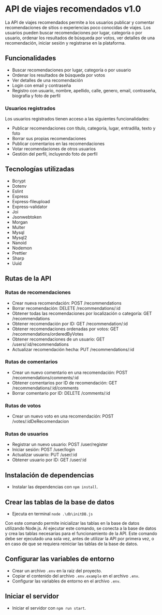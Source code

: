 # API de viajes recomendados v1.0

La API de viajes recomendados permite a los usuarios publicar y comentar recomendaciones de sitios o experiencias
poco conocidas de viajes. Los usuarios pueden buscar recomendaciones por lugar, categoría o por usuario, ordenar
los resultados de búsqueda por votos, ver detalles de una recomendación, iniciar sesión y registrarse en la plataforma.

## Funcionalidades

- Buscar recomendaciones por lugar, categoría o por usuario
- Ordenar los resultados de búsqueda por votos
- Ver detalles de una recomendación
- Login con email y contraseña
- Registro con usuario, nombre, apellido, calle, genero, email, contraseña, biografia y foto de perfil

### Usuarios registrados

Los usuarios registrados tienen acceso a las siguientes funcionalidades:

- Publicar recomendaciones con título, categoría, lugar, entradilla, texto y foto
- Borrar sus propias recomendaciones
- Publicar comentarios en las recomendaciones
- Votar recomendaciones de otros usuarios
- Gestión del perfil, incluyendo foto de perfil

## Tecnologías utilizadas

- Bcrypt
- Dotenv
- Eslint
- Express
- Express-fileupload
- Express-validator
- Joi
- Jsonwebtoken
- Morgan
- Multer
- Mysql
- Mysql2
- Nanoid
- Nodemon
- Prettier
- Sharp
- Uuid

## Rutas de la API

### Rutas de recomendaciones

- Crear nueva recomendación: POST /recommendations
- Borrar recomendación: DELETE /recommendations/:id
- Obtener todas las recomendaciones por localización o categoría: GET /recommendations
- Obtener recomendación por ID: GET /recommendation/:id
- Obtener recomendaciones ordenadas por votos: GET /recommendations/orderedByVotes
- Obtener recomendaciones de un usuario: GET /users/:id/recommendations
- Actualizar recomendación hecha: PUT /recommendations/:id

### Rutas de comentarios

- Crear un nuevo comentario en una recomendación: POST /recommendations/comments/:id
- Obtener comentarios por ID de recomendación: GET /recommendations/:id/comments
- Borrar comentario por ID: DELETE /comments/:id

### Rutas de votos

- Crear un nuevo voto en una recomendación: POST /votes/:idDeRecomendacion

### Rutas de usuarios

- Registrar un nuevo usuario: POST /user/register
- Iniciar sesión: POST /user/login
- Actualizar usuario: PUT /user/:id
- Obtener usuario por ID: GET /user/:id

## Instalación de dependencias

- Instalar las dependencias con `npm install`.

## Crear las tablas de la base de datos

- Ejecuta en terminal `node .\db\initDB.js`

Con este comando permite inicializar las tablas en la base de datos utilizando Node.js.
Al ejecutar este comando, se conecta a la base de datos y crea las tablas necesarias para
el funcionamiento de la API. Este comando debe ser ejecutado una sola vez, antes de utilizar
la API por primera vez, o en caso de que se requiera reiniciar las tablas de la base de datos.

## Configurar las variables de entorno

- Crear un archivo `.env` en la raíz del proyecto.
- Copiar el contenido del archivo `.env.example` en el archivo `.env`.
- Configurar las variables de entorno en el archivo `.env`.

## Iniciar el servidor

- Iniciar el servidor con `npm run start`.
